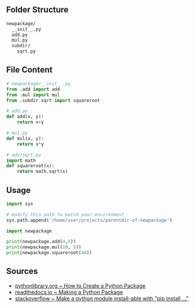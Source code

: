 ## Folder Structure

```bash
newpackage/
  __init__.py
  add.py
  mul.py
  subdir/
    sqrt.py
```

## File Content

```python
# newpackage/__init__.py
from .add import add
from .mul import mul
from .subdir.sqrt import squareroot
```

```python
# add.py
def add(x, y): 
    return x+y
```

```python
# mul.py
def mul(x, y): 
    return x*y
```

```python
# adv/sqrt.py
import math
def squareroot(x): 
    return math.sqrt(x)
```

## Usage

```python
import sys

# modify this path to match your environment
sys.path.append('/home/user/projects/parentdir-of-newpackage')

import newpackage

print(newpackage.add(4,5))
print(newpackage.mul(10, 5))
print(newpackage.squareroot(48))
```

## Sources

- [pythonlibrary.org ~ How to Create a Python Package](https://python101.pythonlibrary.org/chapter36_creating_modules_and_packages.html#how-to-create-a-python-package)
- [readthedocs.io ~ Making a Python Package](https://python-packaging-tutorial.readthedocs.io/en/latest/setup_py.html)
- [stackoverflow ~ Make a python module install-able with "pip install ..."](https://stackoverflow.com/a/47298178)
